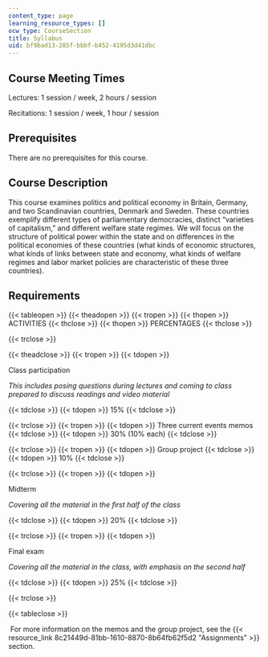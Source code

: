 ```yaml
---
content_type: page
learning_resource_types: []
ocw_type: CourseSection
title: Syllabus
uid: bf9bad13-285f-bbbf-b452-4195d3d41dbc
---
```


Course Meeting Times 
---------------------

Lectures: 1 session / week, 2 hours / session

Recitations: 1 session / week, 1 hour / session

Prerequisites
-------------

There are no prerequisites for this course.

Course Description
------------------

This course examines politics and political economy in Britain, Germany, and two Scandinavian countries, Denmark and Sweden. These countries exemplify different types of parliamentary democracies, distinct “varieties of capitalism,” and different welfare state regimes. We will focus on the structure of political power within the state and on differences in the political economies of these countries (what kinds of economic structures, what kinds of links between state and economy, what kinds of welfare regimes and labor market policies are characteristic of these three countries).

Requirements
------------

{{< tableopen >}}
{{< theadopen >}}
{{< tropen >}}
{{< thopen >}}
ACTIVITIES
{{< thclose >}}
{{< thopen >}}
PERCENTAGES
{{< thclose >}}

{{< trclose >}}

{{< theadclose >}}
{{< tropen >}}
{{< tdopen >}}


Class participation

_This includes posing questions during lectures and coming to class prepared to discuss readings and video material_


{{< tdclose >}}
{{< tdopen >}}
15%
{{< tdclose >}}

{{< trclose >}}
{{< tropen >}}
{{< tdopen >}}
Three current events memos
{{< tdclose >}}
{{< tdopen >}}
30% (10% each)
{{< tdclose >}}

{{< trclose >}}
{{< tropen >}}
{{< tdopen >}}
Group project
{{< tdclose >}}
{{< tdopen >}}
10%
{{< tdclose >}}

{{< trclose >}}
{{< tropen >}}
{{< tdopen >}}


Midterm

_Covering all the material in the first half of the class_


{{< tdclose >}}
{{< tdopen >}}
20%
{{< tdclose >}}

{{< trclose >}}
{{< tropen >}}
{{< tdopen >}}


Final exam

_Covering all the material in the class, with emphasis on the second half_


{{< tdclose >}}
{{< tdopen >}}
25%
{{< tdclose >}}

{{< trclose >}}

{{< tableclose >}}

 For more information on the memos and the group project, see the {{< resource_link 8c21449d-81bb-1610-8870-8b64fb62f5d2 "Assignments" >}} section.